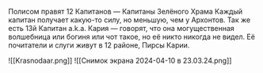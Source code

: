 Полисом правят 12 Капитанов — Капитаны Зелёного Храма
Каждый капитан получает какую-то силу, но меньшую, чем у Архонтов.
Так же есть 13й Капитан a.k.a. Кария — говорят, что она могущественная волшебница или богиня или чот такое, но её никто никогда не видел. Её почитатели и слуги живут в 12 районе, Пирсы Карии. 

![[Krasnodaar.png]]
![[Снимок экрана 2024-04-10 в 23.03.24.png]]

